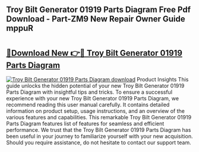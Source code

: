 ## Troy Bilt Generator 01919 Parts Diagram Free Pdf Download - Part-ZM9 New Repair Owner Guide mppuR

# <h2><a href="http://dfiyug0.blite.top/?on=Troy+Bilt+Generator+01919+Parts+Diagram">🔗Download New 👉🔴 Troy Bilt Generator 01919 Parts Diagram</a></h2>

[![Troy Bilt Generator 01919 Parts Diagram download](https://i.imgur.com/lujVjoI.png)](http://dfiyug0.blite.top/?on=Troy+Bilt+Generator+01919+Parts+Diagram)
Product Insights This guide unlocks the hidden potential of your new Troy Bilt Generator 01919 Parts Diagram with insightful tips and tricks. To ensure a successful experience with your new Troy Bilt Generator 01919 Parts Diagram, we recommend reading this user manual carefully. It contains detailed information on product setup, usage instructions, and an overview of the various features and capabilities. This remarkable Troy Bilt Generator 01919 Parts Diagram features list of features for seamless and efficient performance. We trust that the Troy Bilt Generator 01919 Parts Diagram has been useful in your journey to familiarize yourself with your new acquisition. Should you require assistance, do not hesitate to contact our support team.
